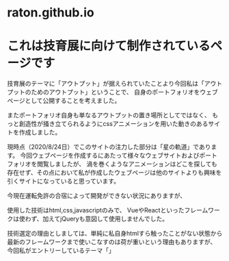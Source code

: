 # raton.github.io

# これは技育展に向けて制作されているページです

技育展のテーマに「アウトプット」が据えられていたことより今回私は「アウトプットのためのアウトプット」ということで、
自身のポートフォリオをウェブページとして公開することを考えました。

またポートフォリオ自身も単なるアウトプットの置き場所としてではなく、
もっと創造性が掻き立てられるようにcssアニメーションを用いた動きのあるサイトを作成しました。

現時点（2020/8/24日）でこのサイトの注力した部分は「星の軌道」であります。
今回ウェブページを作成するにあたって様々なウェブサイトおよびポートフォリオを閲覧しましたが、
渦を巻くようなアニメーションはどこを探しても存在せず、その点において私が作成したウェブページは他のサイトよりも興味を引くサイトになっていると思っています。

今現在運転免許の合宿によって開発ができない状況にありますが、

使用した技術はhtml,css,javascriptのみで、
VueやReactといったフレームワークは使わず、加えてjQueryも意図して使用しませんでした。

技術選定の理由としましては、単純に私自身htmlすら触ったことがない状態から最新のフレームワークまで使いこなすのは荷が重いという理由もありますが、
今回私がエントリーしているテーマ「」
